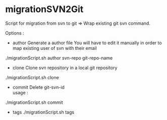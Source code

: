 # migrationSVN2Git
Script for migration from svn to git
=> Wrap existing git svn command.

Options :

- author
Generate a author file
You will have to edit it manually in order to map existing user of svn with their email

./migrationScript.sh  author svn-repo git-repo-name

- clone 
Clone svn repository in a local git repository

./migrationScript.sh clone <author-file> <trunk> <branches> <tags> <svn-project-url> <git-repo-name>

- commit
Delete git-svn-id  
usage :

./migrationScript.sh commit <repo-directory>
  
- tags
./migrationScript.sh tags <repo-directory>
